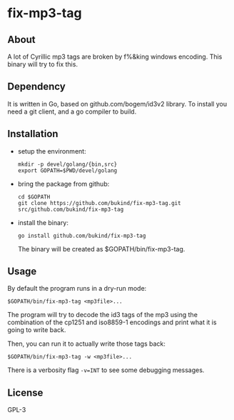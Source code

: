 # fix-mp3-tag

## About

A lot of Cyrillic mp3 tags are broken by f%&amp;king windows encoding.
This binary will try to fix this.


## Dependency

It is written in Go, based on github.com/bogem/id3v2 library.
To install you need a git client, and a go compiler to build.

## Installation

* setup the environment:

  ```
  mkdir -p devel/golang/{bin,src}
  export GOPATH=$PWD/devel/golang
  ```

* bring the package from github:

  ```
  cd $GOPATH
  git clone https://github.com/bukind/fix-mp3-tag.git src/github.com/bukind/fix-mp3-tag
  ```

* install the binary:

  ```
  go install github.com/bukind/fix-mp3-tag
  ```

  The binary will be created as $GOPATH/bin/fix-mp3-tag.

## Usage

By default the program runs in a dry-run mode:

```
$GOPATH/bin/fix-mp3-tag <mp3file>...
```

The program will try to decode the id3 tags of the mp3 using the
combination of the cp1251 and iso8859-1 encodings and print what it is
going to write back.

Then, you can run it to actually write those tags back:

```
$GOPATH/bin/fix-mp3-tag -w <mp3file>...
```

There is a verbosity flag `-v=INT` to see some debugging messages.

## License

GPL-3
